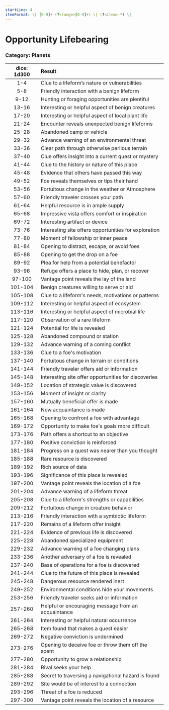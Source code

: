 ```yaml
---
startLine: 4
itemFormat: \| [0-9]+-(?<range>[0-9]+) \| (?<item>.*) \|
---
```

# Opportunity Lifebearing
### Category: Planets

| dice: 1d300 | Result |
|:----:|:-------|
| 1-4 | Clue to a lifeform’s nature or vulnerabilities |
| 5-8 | Friendly interaction with a benign lifeform |
| 9-12 | Hunting or foraging opportunities are plentiful |
| 13-16 | Interesting or helpful aspect of benign creatures |
| 17-20 | Interesting or helpful aspect of local plant life |
| 21-24 | Encounter reveals unexpected benign lifeforms |
| 25-28 | Abandoned camp or vehicle |
| 29-32 | Advance warning of an environmental threat |
| 33-36 | Clear path through otherwise perilous terrain |
| 37-40 | Clue offers insight into a current quest or mystery |
| 41-44 | Clue to the history or nature of this place |
| 45-48 | Evidence that others have passed this way |
| 49-52 | Foe reveals themselves or tips their hand |
| 53-56 | Fortuitous change in the weather or Atmosphere |
| 57-60 | Friendly traveler crosses your path |
| 61-64 | Helpful resource is in ample supply |
| 65-68 | Impressive vista offers comfort or inspiration |
| 69-72 | Interesting artifact or device |
| 73-76 | Interesting site offers opportunities for exploration |
| 77-80 | Moment of fellowship or inner peace |
| 81-84 | Opening to distract, escape, or avoid foes |
| 85-88 | Opening to get the drop on a foe |
| 89-92 | Plea for help from a potential benefactor |
| 93-96 | Refuge offers a place to hide, plan, or recover |
| 97-100 | Vantage point reveals the lay of the land |
| 101-104 | Benign creatures willing to serve or aid |
| 105-108 | Clue to a lifeform&#x27;s needs, motivations or patterns |
| 109-112 | Interesting or helpful aspect of ecosystem |
| 113-116 | Interesting or helpful aspect of microbial life |
| 117-120 | Observation of a rare lifeform |
| 121-124 | Potential for life is revealed |
| 125-128 | Abandoned compound or station |
| 129-132 | Advance warning of a coming conflict |
| 133-136 | Clue to a foe&#x27;s motivation |
| 137-140 | Fortuitous change in terrain or conditions |
| 141-144 | Friendly traveler offers aid or information |
| 145-148 | Interesting site offer opportunities for discoveries |
| 149-152 | Location of strategic value is discovered |
| 153-156 | Moment of insight or clarity |
| 157-160 | Mutually beneficial offer is made |
| 161-164 | New acquaintance is made |
| 165-168 | Opening to confront a foe with advantage |
| 169-172 | Opportunity to make foe&#x27;s goals more difficult |
| 173-176 | Path offers a shortcut to an objective |
| 177-180 | Positive conviction is reinforced |
| 181-184 | Progress on a quest was nearer than you thought |
| 185-188 | Rare resource is discovered |
| 189-192 | Rich source of data |
| 193-196 | Significance of this place is revealed |
| 197-200 | Vantage point reveals the location of a foe |
| 201-204 | Advance warning of a lifeform threat |
| 205-208 | Clue to a lifeform&#x27;s strengths or capabilities |
| 209-212 | Fortuitous change in creature behavior |
| 213-216 | Friendly interaction with a symbiotic lifeform |
| 217-220 | Remains of a lifeform offer insight |
| 221-224 | Evidence of previous life is discovered |
| 225-228 | Abandoned specialized equipment |
| 229-232 | Advance warning of a foe changing plans |
| 233-236 | Another adversary of a foe is revealed |
| 237-240 | Base of operations for a foe is discovered |
| 241-244 | Clue to the future of this place is revealed |
| 245-248 | Dangerous resource rendered inert |
| 249-252 | Environmental conditions hide your movements |
| 253-256 | Friendly traveler seeks aid or information |
| 257-260 | Helpful or encouraging message from an acquaintance |
| 261-264 | Interesting or helpful natural occurrence |
| 265-268 | Item found that makes a quest easier |
| 269-272 | Negative conviction is undermined |
| 273-276 | Opening to deceive foe or throw them off the scent |
| 277-280 | Opportunity to grow a relationship |
| 281-284 | Rival seeks your help |
| 285-288 | Secret to traversing a navigational hazard is found |
| 289-292 | Site would be of interest to a connection |
| 293-296 | Threat of a foe is reduced |
| 297-300 | Vantage point reveals the location of a resource |